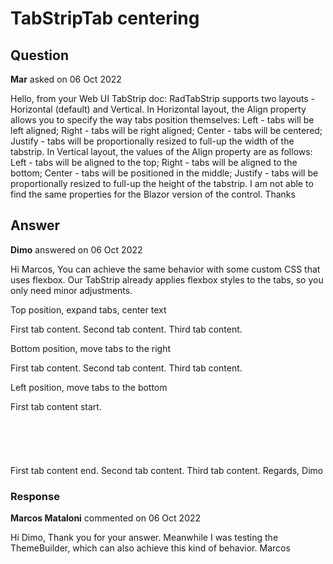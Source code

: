 # TabStripTab centering

## Question

**Mar** asked on 06 Oct 2022

Hello, from your Web UI TabStrip doc: RadTabStrip supports two layouts - Horizontal (default) and Vertical. In Horizontal layout, the Align property allows you to specify the way tabs position themselves: Left - tabs will be left aligned; Right - tabs will be right aligned; Center - tabs will be centered; Justify - tabs will be proportionally resized to full-up the width of the tabstrip. In Vertical layout, the values of the Align property are as follows: Left - tabs will be aligned to the top; Right - tabs will be aligned to the bottom; Center - tabs will be positioned in the middle; Justify - tabs will be proportionally resized to full-up the height of the tabstrip. I am not able to find the same properties for the Blazor version of the control. Thanks

## Answer

**Dimo** answered on 06 Oct 2022

Hi Marcos, You can achieve the same behavior with some custom CSS that uses flexbox. Our TabStrip already applies flexbox styles to the tabs, so you only need minor adjustments. <style>.tabs-expand>.k-tabstrip-items-wrapper.k-tabstrip-item { flex-grow: 1;
}.tabs-expand>.k-tabstrip-items-wrapper.k-link { justify-content: center;
}.tabs-end>.k-tabstrip-items-wrapper>.k-tabstrip-items { justify-content: end;
} </style> <p> Top position, expand tabs, center text </p> <TelerikTabStrip TabPosition="@TabPosition.Top" Class="tabs-expand"> <TabStripTab Title="First"> First tab content. </TabStripTab> <TabStripTab Title="Second"> Second tab content. </TabStripTab> <TabStripTab Title="Third"> Third tab content. </TabStripTab> </TelerikTabStrip> <p> Bottom position, move tabs to the right </p> <TelerikTabStrip TabPosition="@TabPosition.Bottom" Class="tabs-end"> <TabStripTab Title="First"> First tab content. </TabStripTab> <TabStripTab Title="Second"> Second tab content. </TabStripTab> <TabStripTab Title="Third"> Third tab content. </TabStripTab> </TelerikTabStrip> <p> Left position, move tabs to the bottom </p> <TelerikTabStrip TabPosition="@TabPosition.Left" Class="tabs-end"> <TabStripTab Title="First"> First tab content start. <br /> <br /> <br /> <br /> <br /> <br /> First tab content end. </TabStripTab> <TabStripTab Title="Second"> Second tab content. </TabStripTab> <TabStripTab Title="Third"> Third tab content. </TabStripTab> </TelerikTabStrip> Regards, Dimo

### Response

**Marcos Mataloni** commented on 06 Oct 2022

Hi Dimo, Thank you for your answer. Meanwhile I was testing the ThemeBuilder, which can also achieve this kind of behavior. Marcos
